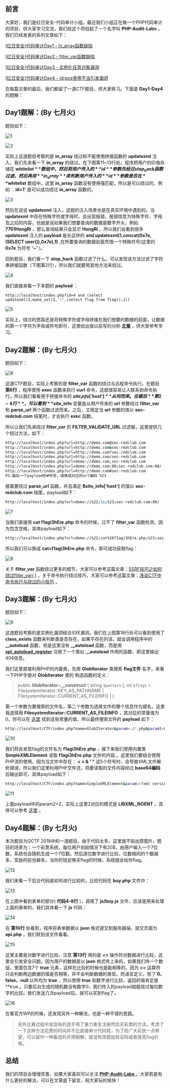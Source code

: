 ## 前言

大家好，我们是红日安全-代码审计小组。最近我们小组正在做一个PHP代码审计的项目，供大家学习交流，我们给这个项目起了一个名字叫 **PHP-Audit-Labs** 。我们已经发表的系列文章如下：

[[红日安全]代码审计Day1 - in_array函数缺陷](https://xz.aliyun.com/t/2451)

[[红日安全]代码审计Day2 - filter_var函数缺陷](https://xz.aliyun.com/t/2457)

[[红日安全]代码审计Day3 - 实例化任意对象漏洞](https://xz.aliyun.com/t/2459)

[[红日安全]代码审计Day4 - strpos使用不当引发漏洞](https://xz.aliyun.com/t/2467)

在每篇文章的最后，我们都留了一道CTF题目，供大家练习。下面是 **Day1-Day4** 的题解：

## Day1题解：(By 七月火)

题目如下：

![1](1.png)

![2](2.png)

实际上这道题目考察的是 **in_array** 绕过和不能使用拼接函数的 **updatexml** 注入，我们先来看一下 **in_array** 的绕过。在下图第11~13行处，程序把用户的ID值存储在 **$whitelist** 数组中，然后将用户传入的 **id** 参数先经过stop_hack函数过滤，然后再用 **in_array** 来判断用户传入的 **id** 参数是否在 **$whitelist** 数组中。这里 **in_array** 函数没有使用强匹配，所以是可以绕过的，例如： **id=1'** 是可以成功绕过 **in_array** 函数的。

![3](3.png)

然后在说说 **updatexml** 注入，这题的注入场景也是在真实环境中遇到的。当 **updatexml** 中存在特殊字符或字母时，会出现报错，报错信息为特殊字符、字母及之后的内容，也就是说如果我们想要查询的数据是数字开头，例如 **7701HongRi** ，那么查询结果只会显示 **HongRi** 。所以我们会看到很多 **updatexml** 注入的 **payload** 是长这样的 **and updatexml(1,concat(0x7e,(SELECT user()),0x7e),1)** ,在所要查询的数据前面凭借一个特殊符号(这里的 **0x7e** 为符号 **'~'** )。

回到题目，我们看一下 **stop_hack** 函数过滤了什么。可以发现该方法过滤了字符串拼接函数（下图第2行），所以我们就要用其他方法来绕过。

![4](4.png)

我们直接来看一下本题的 **payload** ：

```http
http://localhost/index.php?id=4 and (select updatexml(1,make_set(3,'~',(select flag from flag)),1))
```

![5](5.png)

实际上，绕过的思路还是将特殊字符或字母拼接在我们想要的数据的前面，让数据的第一个字符为字母或符号即可，这里给出我以前写的分析 [**文章**](https://xz.aliyun.com/t/2160) ，供大家参考学习。

## Day2题解：(By 七月火)

题目如下：

![6](6.png)

这道CTF题目，实际上考察的是 **filter_var** 函数的绕过与远程命令执行。在题目 **第6行** ，程序使用 **exec** 函数来执行 **curl** 命令，这就很容易让人联系到命令执行。所以我们看看用于拼接命令的 **$site_info['host']** 从何而来。在题目 **第2-4行** ，可以看到  **$site_info** 变量是从用户传来的 **url** 参数经过 **filter_var** 和 **parse_url** 两个函数过滤而来。之后，又规定当 **url** 参数的值以 **sec-redclub.com** 结尾时，才会执行 **exec** 函数。

所以让我们先来绕过 **filter_var** 的 **FILTER_VALIDATE_URL** 过滤器，这里提供几个绕过方法，如下：

```bash
http://localhost/index.php?url=http://demo.com@sec-redclub.com
http://localhost/index.php?url=http://demo.com&sec-redclub.com
http://localhost/index.php?url=http://demo.com?sec-redclub.com
http://localhost/index.php?url=http://demo.com/sec-redclub.com
http://localhost/index.php?url=demo://demo.com,sec-redclub.com
http://localhost/index.php?url=demo://demo.com:80;sec-redclub.com:80/
http://localhost/index.php?url=http://demo.com#sec-redclub.com
PS:最后一个payload的#符号，请换成对应的url编码 %23
```

接着要绕过 **parse_url** 函数，并且满足 **$site_info['host']** 的值以 **sec-redclub.com** 结尾，payload如下：

```bash
http://localhost/index.php?url=demo://%22;ls;%23;sec-redclub.com:80/
```

![7](7.png)

当我们直接用 **cat f1agi3hEre.php** 命令的时候，过不了 **filter_var** 函数检测，因为包含空格，具体payload如下：

```bash
http://localhost/index.php?url=demo://%22;cat%20f1agi3hEre.php;%23;sec-redclub.com:80/
```

所以我们可以换成 **cat<f1agi3hEre.php** 命令，即可成功获取flag：

![8](8.png)

关于 **filter_var** 函数绕过更多的细节，大家可以参考这篇文章：[SSRF技巧之如何绕过filter_var( )](https://www.anquanke.com/post/id/101058) ，关于命令执行绕过技巧，大家可以参考这篇文章：[浅谈CTF中命令执行与绕过的小技巧](http://www.freebuf.com/articles/web/137923.html) 。

## Day3题解：(By 七月火)

题目如下：

![9](9.png)

这道题目考察的是实例化漏洞结合XXE漏洞。我们在上图第18行处可以看到使用了 **class_exists** 函数来判断类是否存在，如果不存在的话，就会调用程序中的 **__autoload** 函数，但是这里没有 **__autoload** 函数，而是用 [**spl_autoload_register**](http://php.net/manual/en/function.spl-autoload-register.php) 注册了一个类似 **__autoload** 作用的函数，即这里输出404信息。

我们这里直接利用PHP的内置类，先用 **GlobIterator** 类搜索 **flag文件** 名字，来看一下PHP手册对 **GlobIterator** 类的 构造函数的定义：

>public **GlobIterator::__construct** ( string `$pattern` [, int `$flags` = FilesystemIterator::KEY_AS_PATHNAME | FilesystemIterator::CURRENT_AS_FILEINFO ] )

第一个参数为要搜索的文件名，第二个参数为选择文件的哪个信息作为键名，这里我选择用 **FilesystemIterator::CURRENT_AS_FILEINFO** ，其对应的常量值为0，你可以在 [这里](http://php.net/manual/en/globiterator.construct.php) 找到这些常量的值，所以最终搜索文件的 **payload** 如下：

```bash
http://localhost/CTF/index.php?name=GlobIterator&param=./*.php&param2=0
```

![10](10.png)

我们将会发现flag的文件名为 **f1agi3hEre.php** ，接下来我们使用内置类 **SimpleXMLElement** 读取 **f1agi3hEre.php** 文件的内容,，这里我们要结合使用PHP流的使用，因为当文件中存在： **<   >   &   '   "** 这5个符号时，会导致XML文件解析错误，所以我们这里利用PHP文件流，将要读取的文件内容经过 **base64编码** 后输出即可，具体payload如下：

```bash
http://localhost/CTF/index.php?name=SimpleXMLElement&param=<?xml version="1.0"?><!DOCTYPE ANY [<!ENTITY xxe SYSTEM "php://filter/read=convert.base64-encode/resource=/var/www/html/CTF/f1agi3hEre.php">]><x>%26xxe;</x>&param2=2
```

![11](11.png)

上面payload中的param2=2，实际上这里2对应的模式是 **LIBXML_NOENT** ，具体可以参考 [这里](http://php.net/manual/en/simplexmlelement.construct.php) 。

## Day4题解：(By 七月火)

本次题目为QCTF 2018中的一道题目，由于代码太多，这里就不贴出原图片。题目的场景为：一个彩票系统，每位用户初始情况下有20$，由用户输入一个7位数，系统也会随机生成一个7位数。然后逐位数字进行比较，位数相同的个数越多，奖励的前也越多。当你的钱足够买flag的时候，系统就会给你flag。

![12](12.png)

我们来看一下后台代码是如何进行比较的，比较代码在 **buy.php** 文件中：

![13](13.png)

在上图中看到表单的部分( **代码4-8行** )，调用了 **js/buy.js** 文件，应该是用来处理上面的表单的，我们具体看一下 **js** 代码：

![14](14.png)

在 **第10行** 处看到，程序将表单数据以 **json** 格式提交到服务器端，提交页面为 **api.php** ，我们转到该文件看看。

![15](15.png)

这里主要是对数字进行比较，注意 **第13行** 用的是 **==** 操作符对数据进行比较，这里会引发安全问题。因为用户的数据是以 **json** 格式传上来的，如果我们传一个数组，里面包含7个 **true** 元素，这样在比较的时候也是能相等的。因为 **==** 运算符只会判断两边数据的值是否相等，并不会判断数据的类型。而语言定义，除了 **0、false、null** 以外均为 **true** ，所以使用 **true** 和数字进行比较，返回的值肯定是 **true 。只要后台生成的随机数没有数字0，我们传入的payload就能绕过每位数字的比较。我们发送几次payload后，就可以买到flag了。

![16](16.png)

在看官方WP的时候，还发现另外一种解法，也是一种不错的思路。

>另外比赛过程中发现有的选手用了暴力重复注册然后买彩票的方法。考虑了一下这种方法花费的时间并不比直接审计代码短，为了给广大彩民一点希望，可以留作一种备选的非预期解，就没有改题加验证码或者提高flag价格。

## 总结

我们的项目会慢慢完善，如果大家喜欢可以关注 [ **PHP-Audit-Labs** ](https://github.com/hongriSec/PHP-Audit-Labs) 。大家若是有什么更好的解法，可以在文章底下留言，祝大家玩的愉快！